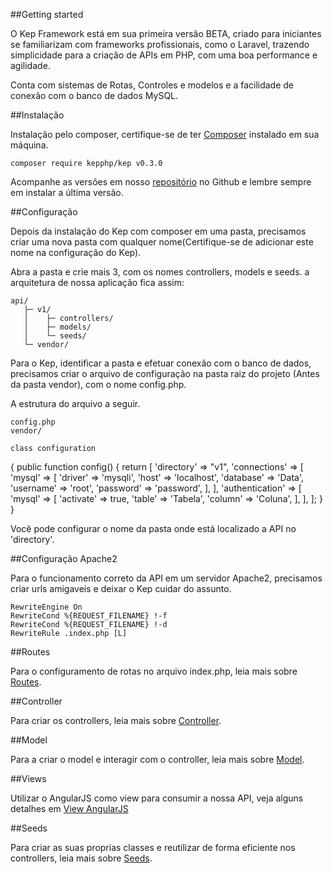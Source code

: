 ##Getting started

O Kep Framework está em sua primeira versão BETA, criado para iniciantes se familiarizam com frameworks profissionais, como o Laravel, trazendo simplicidade para a criação de APIs em PHP, com uma boa performance e agilidade.

Conta com sistemas de Rotas, Controles e modelos e a facilidade de conexão com o banco de dados MySQL.

##Instalação

Instalação pelo composer, certifique-se de ter [Composer](https://getcomposer.org/) instalado em sua máquina.

	composer require kepphp/kep v0.3.0

Acompanhe as versões em nosso [repositório](https://github.com/KepPHP/Kep/releases) no Github e lembre sempre em instalar a última versão.

##Configuração

Depois da instalação do Kep com composer em uma pasta, precisamos criar uma nova pasta com qualquer nome(Certifique-se de adicionar este nome na configuração do Kep).

Abra a pasta e crie mais 3, com os nomes controllers, models e seeds. a arquitetura de nossa aplicação fica assim:

	api/
       ├─ v1/
       │    ├─ controllers/
       │    ├─ models/
       │    └─ seeds/
       └─ vendor/

Para o Kep, identificar a pasta e efetuar conexão com o banco de dados, precisamos criar o arquivo de configuração na pasta raiz do projeto (Antes da pasta vendor), com o nome config.php.

A estrutura do arquivo a seguir.

	config.php
	vendor/

	class configuration
  {
    public function config()
    {
      return [
          'directory' => "v1",
          'connections' => [
              'mysql' => [
                  'driver' => 'mysqli',
                  'host' => 'localhost',
                  'database' => 'Data',
                  'username' => 'root',
                  'password' => 'password',
              ],
          ],
          'authentication' => [
              'mysql' => [
                  'activate' => true,
                  'table' => 'Tabela',
                  'column' => 'Coluna',
              ],
          ],
      ];
    }
  }

Você pode configurar o nome da pasta onde está localizado a API no 'directory'.

##Configuração Apache2

Para o funcionamento correto da API em um servidor Apache2, precisamos criar urls amigaveis e deixar o Kep cuidar do assunto.

	RewriteEngine On
	RewriteCond %{REQUEST_FILENAME} !-f
	RewriteCond %{REQUEST_FILENAME} !-d
	RewriteRule .index.php [L]

##Routes

Para o configuramento de rotas no arquivo index.php, leia mais sobre [Routes](/#/docs/routing).

##Controller

Para criar os controllers, leia mais sobre [Controller](/#/docs/controller).

##Model

Para a criar o model e interagir com o controller, leia mais sobre [Model](/#/docs/model).

##Views

Utilizar o AngularJS como view para consumir a nossa API, veja alguns detalhes em [View AngularJS](/#/docs/angularjs)

##Seeds

Para criar as suas proprias classes e reutilizar de forma eficiente nos controllers, leia mais sobre [Seeds](/#/docs/seeds).

